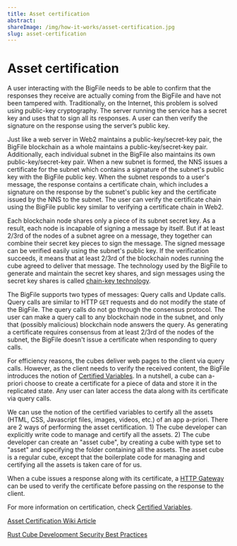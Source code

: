 ```yaml
---
title: Asset certification
abstract:
shareImage: /img/how-it-works/asset-certification.jpg
slug: asset-certification
---
```


# Asset certification

A user interacting with the BigFile needs to be able to confirm that the responses they receive are actually coming from the BigFile and have not been tampered with. Traditionally, on the Internet, this problem is solved using public-key cryptography. The server running the service has a secret key and uses that to sign all its responses. A user can then verify the signature on the response using the server’s public key.

Just like a web server in Web2 maintains a public-key/secret-key pair, the BigFile blockchain as a whole maintains a public-key/secret-key pair. Additionally, each individual subnet in the BigFile also maintains its own public-key/secret-key pair. When a new subnet is formed, the NNS issues a certificate for the subnet which contains a signature of the subnet's public key with the BigFile public key. When the subnet responds to a user's message, the response contains a certificate chain, which includes a signature on the response by the subnet's public key and the certificate issued by the NNS to the subnet. The user can verify the certificate chain using the BigFile public key similar to verifying a certificate chain in Web2. 

Each blockchain node shares only a piece of its subnet secret key. As a result, each node is incapable of signing a message by itself. But if at least 2/3rd of the nodes of a subnet agree on a message, they together can combine their secret key pieces to sign the message. The signed message can be verified easily using the subnet's public key. If the verification succeeds, it means that at least 2/3rd of the blockchain nodes running the cube agreed to deliver that message. The technology used by the BigFile to generate and maintain the secret key shares, and sign messages using the secret key shares is called [chain-key technology](/how-it-works/chain-key-technology/).

The BigFile supports two types of messages: Query calls and Update calls. Query calls are similar to HTTP `GET` requests and do not modify the state of the BigFile. The query calls do not go through the consensus protocol. The user can make a query call to any blockchain node in the subnet, and only that (possibly malicious) blockchain node answers the query. As generating a certificate requires consensus from at least 2/3rd of the nodes of the subnet, the BigFile doesn't issue a certificate when responding to query calls. 

For efficiency reasons, the cubes deliver web pages to the client via query calls. However, as the client needs to verify the received content, the BigFile introduces the notion of [Certified Variables](/how-it-works/response-certification/). In a nutshell, a cube can a-priori choose to create a certificate for a piece of data and store it in the replicated state. Any user can later access the data along with its certificate via query calls. 

We can use the notion of the certified variables to certify all the assets (HTML, CSS, Javascript files, images, videos, etc.) of an app a-priori. There are 2 ways of performing the asset certification. 1) The cube developer can explicitly write code to manage and certify all the assets. 2) The cube developer can create an "asset cube", by creating a cube with type set to "asset" and specifying the folder containing all the assets. The asset cube is a regular cube, except that the boilerplate code for managing and certifying all the assets is taken care of for us. 

When a cube issues a response along with its certificate, a [HTTP Gateway](/how-it-works/smart-contracts-serve-the-web) can be used to verify the certificate before passing on the response to the client. 

For more information on certification, check [Certified Variables](/how-it-works/response-certification/).

[Asset Certification Wiki Article](https://wiki.thebigfile.com/wiki/HTTP_asset_certification)

[Rust Cube Development Security Best Practices](/docs/current/references/security/rust-canister-development-security-best-practices#asset-certification)
